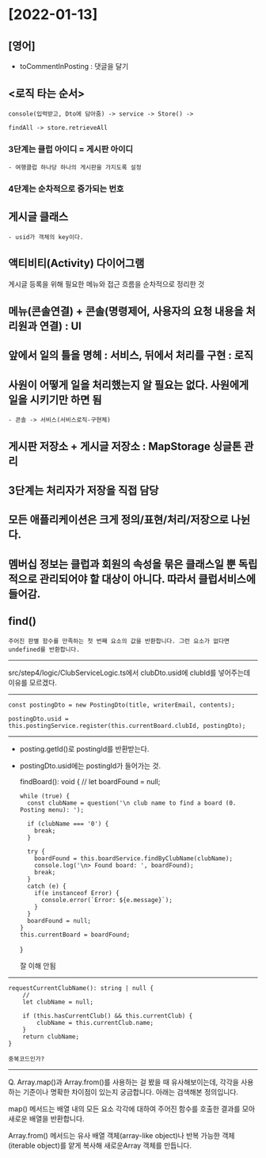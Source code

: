 # [2022-01-13]

## [영어]   
- toCommentInPosting : 댓글을 달기

## <로직 타는 순서> 
    console(입력받고, Dto에 담아줌) -> service -> Store() -> 

    findAll -> store.retrieveAll

### 3단계는 클럽 아이디 = 게시판 아이디 
    - 여행클럽 하나당 하나의 게시판을 가지도록 설정
   
### 4단계는 순차적으로 증가되는 번호
    
## 게시글 클래스
    - usid가 객체의 key이다.
  
## 액티비티(Activity) 다이어그램
  게시글 등록을 위해 필요한 메뉴와 접근 흐름을 순차적으로 정리한 것

## 메뉴(콘솔연결) + 콘솔(명령제어, 사용자의 요청 내용을 처리원과 연결) : UI

## 앞에서 일의 틀을 명헤 : 서비스, 뒤에서 처리를 구현 : 로직

## 사원이 어떻게 일을 처리했는지 알 필요는 없다. 사원에게 일을 시키기만 하면 됨
    - 콘솔 -> 서비스(서비스로직-구현체)

## 게시판 저장소 + 게시글 저장소 : MapStorage 싱글톤 관리

## 3단계는 처리자가 저장을 직접 담당

## 모든 애플리케이션은 크게 정의/표현/처리/저장으로 나뉜다.

## 멤버십 정보는 클럽과 회원의 속성을 묶은 클래스일 뿐 독립적으로 관리되어야 할 대상이 아니다. 따라서 클럽서비스에 들어감.

## find() 
    주어진 판별 함수를 만족하는 첫 번째 요소의 값을 반환합니다. 그런 요소가 없다면 undefined를 반환합니다.

---
src/step4/logic/ClubServiceLogic.ts에서 clubDto.usid에 clubId를 넣어주는데 이유를 모르겠다.


---
    const postingDto = new PostingDto(title, writerEmail, contents);

    postingDto.usid = this.postingService.register(this.currentBoard.clubId, postingDto);
---

- posting.getId()로 postingId를 반환받는다.
- postingDto.usid에는 postingId가 들어가는 것.


     findBoard(): void {
      //
      let boardFound = null;

      while (true) {
        const clubName = question('\n club name to find a board (0. Posting menu): ');

        if (clubName === '0') {
          break;
        }

        try {
          boardFound = this.boardService.findByClubName(clubName);
          console.log('\n> Found board: ', boardFound);
          break;
        }
        catch (e) {
          if(e instanceof Error) {
            console.error(`Error: ${e.message}`);
          }
        }
        boardFound = null;
      }
      this.currentBoard = boardFound;
    }

    잘 이해 안됨

---

    requestCurrentClubName(): string | null {
        //
        let clubName = null;

        if (this.hasCurrentClub() && this.currentClub) {
            clubName = this.currentClub.name;
        }
        return clubName;
    }

    중복코드인가?
---

Q. Array.map()과 Array.from()를 사용하는 걸 봤을 때 유사해보이는데, 각각을 사용하는 기준이나 명확한 차이점이 있는지 궁금합니다. 아래는 검색해본 정의입니다.

map() 메서드는 배열 내의 모든 요소 각각에 대하여 
주어진 함수를 호출한 결과를 모아 새로운 배열을 반환합니다.

Array.from() 메서드는 유사 배열 객체(array-like object)나 
반복 가능한 객체(iterable object)를 얕게 복사해 새로운Array 객체를 만듭니다.